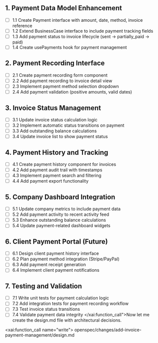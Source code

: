 ## 1. Payment Data Model Enhancement

- [ ] 1.1 Create Payment interface with amount, date, method, invoice reference
- [ ] 1.2 Extend BusinessCase interface to include payment tracking fields
- [ ] 1.3 Add payment status to invoice lifecycle (sent → partially_paid → paid)
- [ ] 1.4 Create usePayments hook for payment management

## 2. Payment Recording Interface

- [ ] 2.1 Create payment recording form component
- [ ] 2.2 Add payment recording to invoice detail view
- [ ] 2.3 Implement payment method selection dropdown
- [ ] 2.4 Add payment validation (positive amounts, valid dates)

## 3. Invoice Status Management

- [ ] 3.1 Update invoice status calculation logic
- [ ] 3.2 Implement automatic status transitions on payment
- [ ] 3.3 Add outstanding balance calculations
- [ ] 3.4 Update invoice list to show payment status

## 4. Payment History and Tracking

- [ ] 4.1 Create payment history component for invoices
- [ ] 4.2 Add payment audit trail with timestamps
- [ ] 4.3 Implement payment search and filtering
- [ ] 4.4 Add payment export functionality

## 5. Company Dashboard Integration

- [ ] 5.1 Update company metrics to include payment data
- [ ] 5.2 Add payment activity to recent activity feed
- [ ] 5.3 Enhance outstanding balance calculations
- [ ] 5.4 Update payment-related dashboard widgets

## 6. Client Payment Portal (Future)

- [ ] 6.1 Design client payment history interface
- [ ] 6.2 Plan payment method integration (Stripe/PayPal)
- [ ] 6.3 Add payment receipt generation
- [ ] 6.4 Implement client payment notifications

## 7. Testing and Validation

- [ ] 7.1 Write unit tests for payment calculation logic
- [ ] 7.2 Add integration tests for payment recording workflow
- [ ] 7.3 Test invoice status transitions
- [ ] 7.4 Validate payment data integrity</content>
      </xai:function_call">Now let me create the design.md file with architectural decisions.

<xai:function_call name="write">
<parameter name="filePath">openspec/changes/add-invoice-payment-management/design.md
